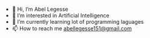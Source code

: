 - 👋 Hi, I’m Abel Legesse
- 👀 I’m interested in Artificial Intelligence
- 🌱 I’m currently learning lot of programming laguages
- 📫 How to reach me abellegesse151@gmail.com

<!---
KingAbe1/KingAbe1 is a ✨ special ✨ repository because its `README.md` (this file) appears on your GitHub profile.
You can click the Preview link to take a look at your changes.
--->

